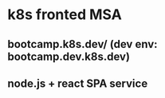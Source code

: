 # k8s fronted MSA
## bootcamp.k8s.dev/ (dev env: bootcamp.dev.k8s.dev)
## node.js + react SPA service